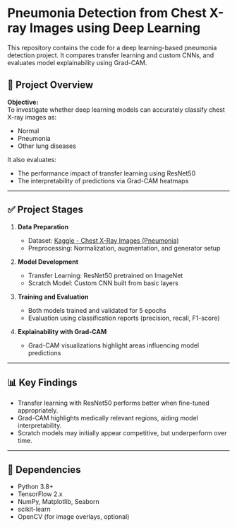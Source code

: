 # Pneumonia Detection from Chest X-ray Images using Deep Learning

This repository contains the code for a deep learning-based pneumonia detection project. It compares transfer learning and custom CNNs, and evaluates model explainability using Grad-CAM.

## 🧪 Project Overview

**Objective:**  
To investigate whether deep learning models can accurately classify chest X-ray images as:
- Normal
- Pneumonia
- Other lung diseases

It also evaluates:
- The performance impact of transfer learning using ResNet50
- The interpretability of predictions via Grad-CAM heatmaps

---

## ✅ Project Stages

1. **Data Preparation**
   - Dataset: [Kaggle - Chest X-Ray Images (Pneumonia)](https://www.kaggle.com/datasets/paultimothymooney/chest-xray-pneumonia)
   - Preprocessing: Normalization, augmentation, and generator setup

2. **Model Development**
   - Transfer Learning: ResNet50 pretrained on ImageNet
   - Scratch Model: Custom CNN built from basic layers

3. **Training and Evaluation**
   - Both models trained and validated for 5 epochs
   - Evaluation using classification reports (precision, recall, F1-score)

4. **Explainability with Grad-CAM**
   - Grad-CAM visualizations highlight areas influencing model predictions

---

## 📊 Key Findings

- Transfer learning with ResNet50 performs better when fine-tuned appropriately.
- Grad-CAM highlights medically relevant regions, aiding model interpretability.
- Scratch models may initially appear competitive, but underperform over time.


---

## 📌 Dependencies

- Python 3.8+
- TensorFlow 2.x
- NumPy, Matplotlib, Seaborn
- scikit-learn
- OpenCV (for image overlays, optional)
